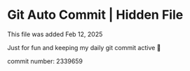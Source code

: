 # Git Auto Commit | Hidden File

This file was added Feb 12, 2025

Just for fun and keeping my daily git commit active 🤪

commit number: 2339659
